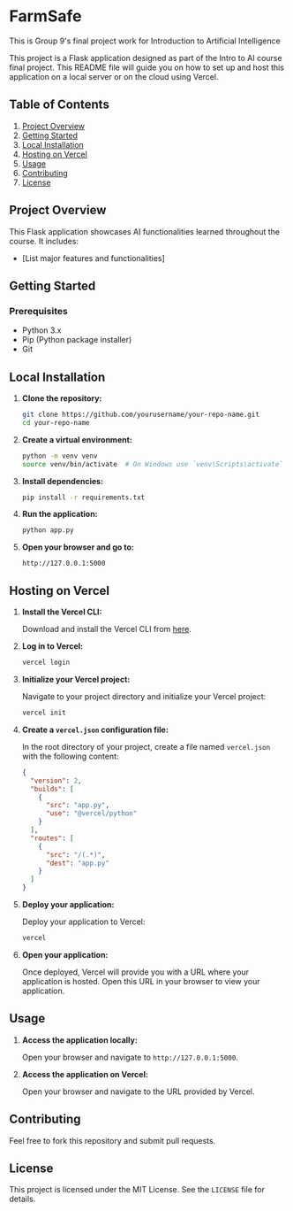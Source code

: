 # FarmSafe
This is Group 9's final project work for Introduction to Artificial Intelligence

This project is a Flask application designed as part of the Intro to AI course final project. This README file will guide you on how to set up and host this application on a local server or on the cloud using Vercel.

## Table of Contents

1. [Project Overview](#project-overview)
2. [Getting Started](#getting-started)
3. [Local Installation](#local-installation)
4. [Hosting on Vercel](#hosting-on-vercel)
5. [Usage](#usage)
6. [Contributing](#contributing)
7. [License](#license)

## Project Overview

This Flask application showcases AI functionalities learned throughout the course. It includes:

- [List major features and functionalities]

## Getting Started

### Prerequisites

- Python 3.x
- Pip (Python package installer)
- Git

## Local Installation

1. **Clone the repository:**

    ```sh
    git clone https://github.com/yourusername/your-repo-name.git
    cd your-repo-name
    ```

2. **Create a virtual environment:**

    ```sh
    python -m venv venv
    source venv/bin/activate  # On Windows use `venv\Scripts\activate`
    ```

3. **Install dependencies:**

    ```sh
    pip install -r requirements.txt
    ```

4. **Run the application:**

    ```sh
    python app.py
    ```

5. **Open your browser and go to:**

    ```
    http://127.0.0.1:5000
    ```

## Hosting on Vercel

1. **Install the Vercel CLI:**

    Download and install the Vercel CLI from [here](https://vercel.com/download).

2. **Log in to Vercel:**

    ```sh
    vercel login
    ```

3. **Initialize your Vercel project:**

    Navigate to your project directory and initialize your Vercel project:

    ```sh
    vercel init
    ```

4. **Create a `vercel.json` configuration file:**

    In the root directory of your project, create a file named `vercel.json` with the following content:

    ```json
    {
      "version": 2,
      "builds": [
        {
          "src": "app.py",
          "use": "@vercel/python"
        }
      ],
      "routes": [
        {
          "src": "/(.*)",
          "dest": "app.py"
        }
      ]
    }
    ```

5. **Deploy your application:**

    Deploy your application to Vercel:

    ```sh
    vercel
    ```

6. **Open your application:**

    Once deployed, Vercel will provide you with a URL where your application is hosted. Open this URL in your browser to view your application.

## Usage

1. **Access the application locally:**

    Open your browser and navigate to `http://127.0.0.1:5000`.

2. **Access the application on Vercel:**

    Open your browser and navigate to the URL provided by Vercel.

## Contributing

Feel free to fork this repository and submit pull requests.

## License

This project is licensed under the MIT License. See the `LICENSE` file for details.


